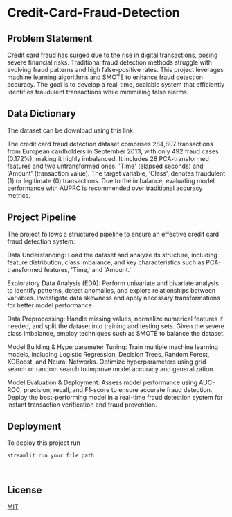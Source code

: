 # Credit-Card-Fraud-Detection
## Problem Statement
Credit card fraud has surged due to the rise in digital transactions, posing severe financial risks. Traditional fraud detection methods struggle with evolving fraud patterns and high false-positive rates. This project leverages machine learning algorithms and SMOTE to enhance fraud detection accuracy. The goal is to develop a real-time, scalable system that efficiently identifies fraudulent transactions while minimizing false alarms.

## Data Dictionary
The dataset can be download using this link.

The credit card fraud detection dataset comprises 284,807 transactions from European cardholders in September 2013, with only 492 fraud cases (0.172%), making it highly imbalanced. It includes 28 PCA-transformed features and two untransformed ones: 'Time' (elapsed seconds) and 'Amount' (transaction value). The target variable, 'Class', denotes fraudulent (1) or legitimate (0) transactions. Due to the imbalance, evaluating model performance with AUPRC is recommended over traditional accuracy metrics.

## Project Pipeline
The project follows a structured pipeline to ensure an effective credit card fraud detection system:

Data Understanding: Load the dataset and analyze its structure, including feature distribution, class imbalance, and key characteristics such as PCA-transformed features, 'Time,' and 'Amount.'

Exploratory Data Analysis (EDA): Perform univariate and bivariate analysis to identify patterns, detect anomalies, and explore relationships between variables. Investigate data skewness and apply necessary transformations for better model performance.

Data Preprocessing: Handle missing values, normalize numerical features if needed, and split the dataset into training and testing sets. Given the severe class imbalance, employ techniques such as SMOTE to balance the dataset.

Model Building & Hyperparameter Tuning: Train multiple machine learning models, including Logistic Regression, Decision Trees, Random Forest, XGBoost, and Neural Networks. Optimize hyperparameters using grid search or random search to improve model accuracy and generalization.

Model Evaluation & Deployment: Assess model performance using AUC-ROC, precision, recall, and F1-score to ensure accurate fraud detection. Deploy the best-performing model in a real-time fraud detection system for instant transaction verification and fraud prevention.


## Deployment

To deploy this project run

```bash
streamlit run your file path

 
```

## License

[MIT](https://choosealicense.com/licenses/mit/)
